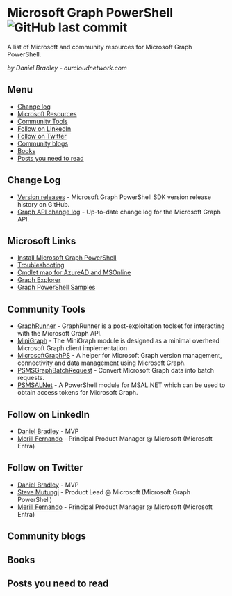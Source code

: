 # Microsoft Graph PowerShell ![GitHub last commit](https://img.shields.io/github/last-commit/DanielBradley1/All-Enterprise-App-Catalog-Apps-List)


A list of Microsoft and community resources for Microsoft Graph PowerShell.

*by Daniel Bradley - ourcloudnetwork.com*

## Menu

- [Change log](#change-log)
- [Microsoft Resources](#microsoft-resources)
- [Community Tools](#Community-Tools)
- [Follow on LinkedIn](#Follow-on-LinkedIn)
- [Follow on Twitter](#Follow-on-Twitter)
- [Community blogs](#Community-blogs)
- [Books](#Books)
- [Posts you need to read](#Posts-you-need-to-read)




## Change Log

- [Version releases](https://github.com/microsoftgraph/msgraph-sdk-powershell/releases) - Microsoft Graph PowerShell SDK version release history on GitHub.
- [Graph API change log](https://developer.microsoft.com/en-us/graph/changelog) - Up-to-date change log for the Microsoft Graph API.

## Microsoft Links

- [Install Microsoft Graph PowerShell](https://learn.microsoft.com/en-us/powershell/microsoftgraph/installation?view=graph-powershell-1.0)
- [Troubleshooting](https://learn.microsoft.com/en-us/powershell/microsoftgraph/troubleshooting?view=graph-powershell-1.0)
- [Cmdlet map for AzureAD and MSOnline](https://learn.microsoft.com/en-us/powershell/microsoftgraph/azuread-msoline-cmdlet-map?view=graph-powershell-1.0)
- [Graph Explorer](https://developer.microsoft.com/en-us/graph/graph-explorer)
- [Graph PowerShell Samples](https://github.com/orgs/msgraph/discussions)

## Community Tools

- [GraphRunner](https://github.com/dafthack/GraphRunner/) - GraphRunner is a post-exploitation toolset for interacting with the Microsoft Graph API.
- [MiniGraph](https://github.com/FriedrichWeinmann/MiniGraph) - The MiniGraph module is designed as a minimal overhead Microsoft Graph client implementation
- [MicrosoftGraphPS](https://github.com/KnudsenMorten/MicrosoftGraphPS) - A helper for Microsoft Graph version management, connectivity and data management using Microsoft Graph.
- [PSMSGraphBatchRequest](https://github.com/HCRitter/PSMSGraphBatchRequest) - Convert Microsoft Graph data into batch requests.
- [PSMSALNet](https://github.com/SCOMnewbie/PSMSALNet?tab=readme-ov-file) - A PowerShell module for MSAL.NET which can be used to obtain access tokens for Microsoft Graph.

## Follow on LinkedIn
- [Daniel Bradley](https://www.linkedin.com/in/danielbradley2/) - MVP
- [Merill Fernando](https://www.linkedin.com/in/merill/) - Principal Product Manager @ Microsoft (Microsoft Entra)

## Follow on Twitter
- [Daniel Bradley](https://twitter.com/DanielatOCN) - MVP
- [Steve Mutungi](https://twitter.com/SteveMutungiKE) - Product Lead @ Microsoft (Microsoft Graph PowerShell)
- [Merill Fernando](https://twitter.com/merill) - Principal Product Manager @ Microsoft (Microsoft Entra)

## Community blogs

## Books

## Posts you need to read
